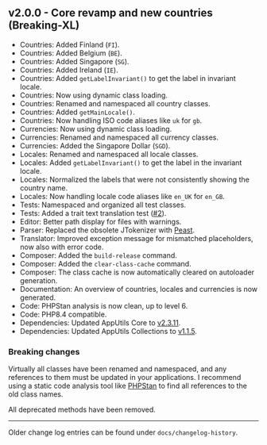 ## v2.0.0 - Core revamp and new countries (Breaking-XL)
- Countries: Added Finland (`FI`).
- Countries: Added Belgium (`BE`).
- Countries: Added Singapore (`SG`). 
- Countries: Added Ireland (`IE`).
- Countries: Added `getLabelInvariant()` to get the label in invariant locale.
- Countries: Now using dynamic class loading.
- Countries: Renamed and namespaced all country classes.
- Countries: Added `getMainLocale()`.
- Countries: Now handling ISO code aliases like `uk` for `gb`.
- Currencies: Now using dynamic class loading.
- Currencies: Renamed and namespaced all currency classes.
- Currencies: Added the Singapore Dollar (`SGD`).
- Locales: Renamed and namespaced all locale classes.
- Locales: Added `getLabelInvariant()` to get the label in the invariant locale.
- Locales: Normalized the labels that were not consistently showing the country name.
- Locales: Now handling locale code aliases like `en_UK` for `en_GB`.
- Tests: Namespaced and organized all test classes.
- Tests: Added a trait text translation test ([#2](https://github.com/Mistralys/application-localization/issues/2)).
- Editor: Better path display for files with warnings.
- Parser: Replaced the obsolete JTokenizer with [Peast](https://github.com/mck89/peast).
- Translator: Improved exception message for mismatched placeholders, now also with error code.
- Composer: Added the `build-release` command.
- Composer: Added the `clear-class-cache` command.
- Composer: The class cache is now automatically cleared on autoloader generation.
- Documentation: An overview of countries, locales and currencies is now generated.
- Code: PHPStan analysis is now clean, up to level 6.
- Code: PHP8.4 compatible.
- Dependencies: Updated AppUtils Core to [v2.3.11](https://github.com/Mistralys/application-utils-core/releases/tag/2.3.11).
- Dependencies: Updated AppUtils Collections to [v1.1.5](https://github.com/Mistralys/application-utils-collections/releases/tag/1.1.5).

### Breaking changes

Virtually all classes have been renamed and namespaced, and any
references to them must be updated in your applications. 
I recommend using a static code analysis tool like [PHPStan](https://phpstan.org/)
to find all references to the old class names.

All deprecated methods have been removed.

-----

Older change log entries can be found under `docs/changelog-history`.
